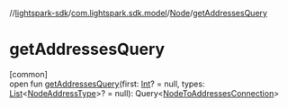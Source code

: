 //[lightspark-sdk](../../../index.md)/[com.lightspark.sdk.model](../index.md)/[Node](index.md)/[getAddressesQuery](get-addresses-query.md)

# getAddressesQuery

[common]\
open fun [getAddressesQuery](get-addresses-query.md)(first: [Int](https://kotlinlang.org/api/latest/jvm/stdlib/kotlin/-int/index.html)? = null, types: [List](https://kotlinlang.org/api/latest/jvm/stdlib/kotlin.collections/-list/index.html)&lt;[NodeAddressType](../-node-address-type/index.md)&gt;? = null): Query&lt;[NodeToAddressesConnection](../-node-to-addresses-connection/index.md)&gt;
